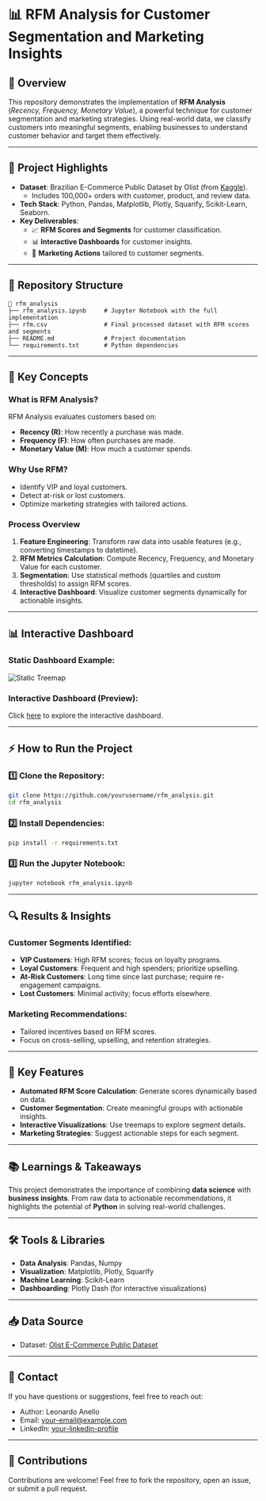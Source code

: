 

# 📊 **RFM Analysis for Customer Segmentation and Marketing Insights**

## 🚀 **Overview**
This repository demonstrates the implementation of **RFM Analysis** (*Recency, Frequency, Monetary Value*), a powerful technique for customer segmentation and marketing strategies. Using real-world data, we classify customers into meaningful segments, enabling businesses to understand customer behavior and target them effectively.

---

## 🧩 **Project Highlights**

- **Dataset**: Brazilian E-Commerce Public Dataset by Olist (from [Kaggle](https://www.kaggle.com)).
  - Includes 100,000+ orders with customer, product, and review data.
- **Tech Stack**: Python, Pandas, Matplotlib, Plotly, Squarify, Scikit-Learn, Seaborn.
- **Key Deliverables**:
  - 📈 **RFM Scores and Segments** for customer classification.
  - 📊 **Interactive Dashboards** for customer insights.
  - 🎯 **Marketing Actions** tailored to customer segments.

---

## 📂 **Repository Structure**

```plaintext
📁 rfm_analysis
├── rfm_analysis.ipynb     # Jupyter Notebook with the full implementation
├── rfm.csv                # Final processed dataset with RFM scores and segments
├── README.md              # Project documentation
└── requirements.txt       # Python dependencies
```

---

## 📜 **Key Concepts**

### **What is RFM Analysis?**
RFM Analysis evaluates customers based on:
- **Recency (R)**: How recently a purchase was made.
- **Frequency (F)**: How often purchases are made.
- **Monetary Value (M)**: How much a customer spends.

### **Why Use RFM?**
- Identify VIP and loyal customers.
- Detect at-risk or lost customers.
- Optimize marketing strategies with tailored actions.

### **Process Overview**
1. **Feature Engineering**: Transform raw data into usable features (e.g., converting timestamps to datetime).
2. **RFM Metrics Calculation**: Compute Recency, Frequency, and Monetary Value for each customer.
3. **Segmentation**: Use statistical methods (quartiles and custom thresholds) to assign RFM scores.
4. **Interactive Dashboard**: Visualize customer segments dynamically for actionable insights.

---

## 📊 **Interactive Dashboard**

### Static Dashboard Example:
![Static Treemap](https://via.placeholder.com/600x400?text=Treemap+Placeholder)

### Interactive Dashboard (Preview):
Click [here](https://link-to-your-dashboard) to explore the interactive dashboard.

---

## ⚡ **How to Run the Project**

### 1️⃣ Clone the Repository:
```bash
git clone https://github.com/yourusername/rfm_analysis.git
cd rfm_analysis
```

### 2️⃣ Install Dependencies:
```bash
pip install -r requirements.txt
```

### 3️⃣ Run the Jupyter Notebook:
```bash
jupyter notebook rfm_analysis.ipynb
```

---

## 🔍 **Results & Insights**

### **Customer Segments Identified**:
- **VIP Customers**: High RFM scores; focus on loyalty programs.
- **Loyal Customers**: Frequent and high spenders; prioritize upselling.
- **At-Risk Customers**: Long time since last purchase; require re-engagement campaigns.
- **Lost Customers**: Minimal activity; focus efforts elsewhere.

### **Marketing Recommendations**:
- Tailored incentives based on RFM scores.
- Focus on cross-selling, upselling, and retention strategies.

---

## 🤖 **Key Features**

- **Automated RFM Score Calculation**: Generate scores dynamically based on data.
- **Customer Segmentation**: Create meaningful groups with actionable insights.
- **Interactive Visualizations**: Use treemaps to explore segment details.
- **Marketing Strategies**: Suggest actionable steps for each segment.

---

## 📚 **Learnings & Takeaways**
This project demonstrates the importance of combining **data science** with **business insights**. From raw data to actionable recommendations, it highlights the potential of **Python** in solving real-world challenges.

---

## 🛠 **Tools & Libraries**

- **Data Analysis**: Pandas, Numpy
- **Visualization**: Matplotlib, Plotly, Squarify
- **Machine Learning**: Scikit-Learn
- **Dashboarding**: Plotly Dash (for interactive visualizations)

---

## 📥 **Data Source**

- Dataset: [Olist E-Commerce Public Dataset](https://www.kaggle.com/olistbr/brazilian-ecommerce)

---

## 📧 **Contact**

If you have questions or suggestions, feel free to reach out:
- Author: Leonardo Anello
- Email: [your-email@example.com](mailto:your-email@example.com)
- LinkedIn: [your-linkedin-profile](https://linkedin.com/in/your-profile)

---

## 🌟 **Contributions**
Contributions are welcome! Feel free to fork the repository, open an issue, or submit a pull request.
